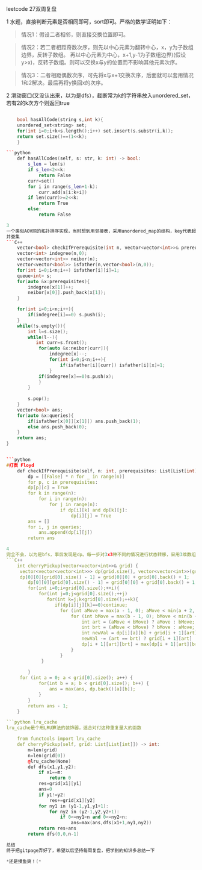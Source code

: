 leetcode 27双周复盘



1
水题，直接判断元素是否相同即可，sort即可。严格的数学证明如下：
>情况1：假设二者相邻，则直接交换位置即可。

>情况2：若二者相距奇数次序，则先以中心元素为翻转中心，x，y为子数组边界，反转子数组。
再以中心元素为中心，x+1,y-1为子数组边界)(假设y>x)，反转子数组。则可以交换x与y的位置而不影响其他元素次序。

>情况3：二者相距偶数次序，可先将x与x+1交换次序，后面就可以套用情况1和2解决。最后再将y换回x的次序。

2
滑动窗口(又没认出来，以为是dfs），截断常为k的字符串放入unordered_set，若有2的k次方个则返回true
```C++

    bool hasAllCode(string s,int k){
    unordered_set<string> set;
    for(int i=0;i+k<s.length();i++)	set.insert(s.substr(i,k));       	
    return set.size()==(1<<k);
    }

```python
    def hasAllCodes(self, s: str, k: int) -> bool:
        s_len = len(s)  
        if s_len<2<<k:
            return False        
        curr=set()   
        for i in range(s_len+1-k):   
            curr.add(s[i:k+i])        
        if len(curr)>=2<<k:  
            return True   
        else:
            return False

3
一个类似AOV网的拓扑排序实现，当时想到用邻接表，采用unordered_map的结构，key代表起始点，value代表可以到达的课程。构建完成后进行bfs或者dfs的遍历。大佬的解法中还有并查集和打表。
并查集
```C++
    vector<bool> checkIfPrerequisite(int n, vector<vector<int>>& prerequisites, vector<vector<int>>& queries) {
    vector<int> indegree(n,0);  
    vector<vector<int>> neibor(n);       
    vector<vector<bool>> isfather(n,vector<bool>(n,0));    
    for(int i=0;i<n;i++) isfather[i][i]=1;       
    queue<int> s;    
    for(auto &x:prerequisites){
        indegree[x[1]]++;
        neibor[x[0]].push_back(x[1]);
    }    

    for(int i=0;i<n;i++){
        if(indegree[i]==0) s.push(i);
    }    
    while(!s.empty()){
        int l=s.size();     
        while(l--){         
           int curr=s.front();    
            for(auto &x:neibor[curr]){
                indegree[x]--;
                for(int i=0;i<n;i++){
                    if(isfather[i][curr]) isfather[i][x]=1;
                }
            if(indegree[x]==0)s.push(x);
            }
        }
        
        s.pop();
    }    
    vector<bool> ans;    
    for(auto &x:queries){ 
        if(isfather[x[0]][x[1]]) ans.push_back(1);    
        else ans.push_back(0);
    }
    return ans;
}    


```python 
#打表 Floyd
    def checkIfPrerequisite(self, n: int, prerequisites: List[List[int]], queries: List[List[int]]) -> List[bool]
        dp = [[False] * n for _ in range(n)]       
        for p, c in prerequisites:
        dp[p][c] = True
        for k in range(n):
            for i in range(n):
                for j in range(n):
                    if dp[i][k] and dp[k][j]:
                        dp[i][j] = True
        ans = []
        for i, j in queries:
            ans.append(dp[i][j])
        return ans

4
完全不会，以为是bfs，事后发现是dp。每一步对3x3种不同的情况进行状态转移，采用3维数组，其中第一维代表行，后面两个分别代表机器人所在的列数
```C++
    int cherryPickup(vector<vector<int>>& grid) {
     vector<vector<vector<int>>> dp(grid.size(), vector<vector<int>>(grid[0].size(), vector<int>(grid[0].size(), 0)));
     dp[0][0][grid[0].size() - 1] = grid[0][0] + grid[0].back() + 1;
        dp[0][0][grid[0].size() - 1] = grid[0][0] + grid[0].back() + 1;
		for(int i=0;i<grid[0].size();++i){
            for(int j=0;j<grid[0].size();++j)
               for(int k=j;k<grid[0].size();++k){
                  if(dp[i][j][k]==0)continue;
                    for (int aMove = max(a - 1, 0); aMove < min(a + 2, (int)grid[0].size()); aMove++) {
                        for (int bMove = max(b - 1, 0); bMove < min(b + 2, (int)grid[0].size()); bMove++) {
                            int art = (aMove < bMove) ? aMove : bMove;
                            int brt = (aMove < bMove) ? bMove : aMove;
                            int newVal = dp[i][a][b] + grid[i + 1][art] + grid[i + 1][brt];
                            newVal -= (art == brt) ? grid[i + 1][art] : 0;//去重
                            dp[i + 1][art][brt] = max(dp[i + 1][art][brt], newVal);
                        }
                    }
             }
   
        }
     for (int a = 0; a < grid[0].size(); a++) {
            for(int b = a; b < grid[0].size(); b++) {
                ans = max(ans, dp.back()[a][b]);
            }
        }
        return ans - 1;
    }

```python lru_cache
lru_cache是个用LRU算法的装饰器，适合对付这种重复量大的函数

    from functools import lru_cache
    def cherryPickup(self, grid: List[List[int]]) -> int:
        m=len(grid)
        n=len(grid[0])
        @lru_cache(None)
        def dfs(x1,y1,y2):
            if x1==m:
                return 0
            res=grid[x1][y1]
            ans=0
            if y1!=y2:
                res+=grid[x1][y2]
            for ny1 in (y1-1,y1,y1+1):
                for ny2 in (y2-1,y2,y2+1):
                    if 0<=ny1<n and 0<=ny2<n:
                        ans=max(ans,dfs(x1+1,ny1,ny2))
            return res+ans
        return dfs(0,0,n-1)      

总结
终于把gitpage弄好了，希望以后坚持每周复盘，把学到的知识多总结一下

*还是摸鱼爽！(*


